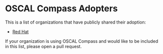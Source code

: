 # OSCAL Compass Adopters

This is a list of organizations that have publicly shared their adoption:

- [Red Hat](https://www.redhat.com)                                                                                                                      

If your organization is using OSCAL Compass and would like to be included in this list, please open a pull request.